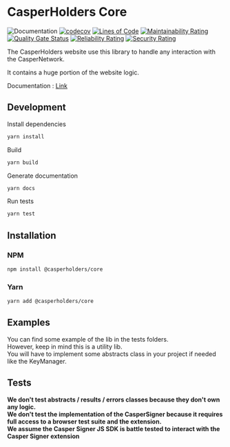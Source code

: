 # CasperHolders Core

![Documentation](https://casperholders.github.io/casperholderscore/badge.svg)
[![codecov](https://codecov.io/gh/casperholders/casperholderscore/branch/main/graph/badge.svg?token=6OTNGQO12U)](https://codecov.io/gh/casperholders/casperholderscore)
[![Lines of Code](https://sonarcloud.io/api/project_badges/measure?project=casperholders_casperholderscore&metric=ncloc)](https://sonarcloud.io/summary/new_code?id=casperholders_casperholderscore)
[![Maintainability Rating](https://sonarcloud.io/api/project_badges/measure?project=casperholders_casperholderscore&metric=sqale_rating)](https://sonarcloud.io/summary/new_code?id=casperholders_casperholderscore)
[![Quality Gate Status](https://sonarcloud.io/api/project_badges/measure?project=casperholders_casperholderscore&metric=alert_status)](https://sonarcloud.io/summary/new_code?id=casperholders_casperholderscore)
[![Reliability Rating](https://sonarcloud.io/api/project_badges/measure?project=casperholders_casperholderscore&metric=reliability_rating)](https://sonarcloud.io/summary/new_code?id=casperholders_casperholderscore)
[![Security Rating](https://sonarcloud.io/api/project_badges/measure?project=casperholders_casperholderscore&metric=security_rating)](https://sonarcloud.io/summary/new_code?id=casperholders_casperholderscore)

The CasperHolders website use this library to handle any interaction with the CasperNetwork.

It contains a huge portion of the website logic.

Documentation : [Link](https://casperholders.github.io/casperholderscore/)

## Development

Install dependencies

```bash
yarn install
```

Build

```bash
yarn build
```

Generate documentation

```bash
yarn docs
```

Run tests

```bash
yarn test
```

## Installation

### NPM

```bash
npm install @casperholders/core
```

### Yarn

```bash
yarn add @casperholders/core
```

## Examples

You can find some example of the lib in the tests folders.  
However, keep in mind this is a utility lib.  
You will have to implement some abstracts class in your project if needed like the KeyManager.

## Tests

**We don't test abstracts / results / errors classes because they don't own any logic.  
We don't test the implementation of the CasperSigner because it requires full access to a browser test suite and the extension.  
We assume the Casper Signer JS SDK is battle tested to interact with the Casper Signer extension**